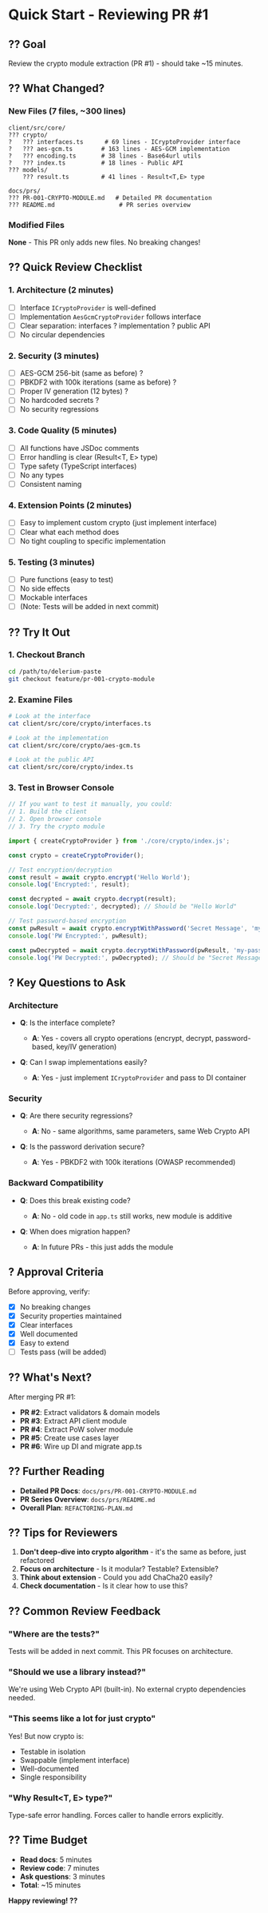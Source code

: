 # Quick Start - Reviewing PR #1

## ?? Goal
Review the crypto module extraction (PR #1) - should take ~15 minutes.

## ?? What Changed?

### New Files (7 files, ~300 lines)
```
client/src/core/
??? crypto/
?   ??? interfaces.ts      # 69 lines - ICryptoProvider interface
?   ??? aes-gcm.ts        # 163 lines - AES-GCM implementation
?   ??? encoding.ts       # 38 lines - Base64url utils
?   ??? index.ts          # 18 lines - Public API
??? models/
    ??? result.ts         # 41 lines - Result<T,E> type

docs/prs/
??? PR-001-CRYPTO-MODULE.md   # Detailed PR documentation
??? README.md                  # PR series overview
```

### Modified Files
**None** - This PR only adds new files. No breaking changes!

## ?? Quick Review Checklist

### 1. Architecture (2 minutes)
- [ ] Interface `ICryptoProvider` is well-defined
- [ ] Implementation `AesGcmCryptoProvider` follows interface
- [ ] Clear separation: interfaces ? implementation ? public API
- [ ] No circular dependencies

### 2. Security (3 minutes)
- [ ] AES-GCM 256-bit (same as before) ?
- [ ] PBKDF2 with 100k iterations (same as before) ?
- [ ] Proper IV generation (12 bytes) ?
- [ ] No hardcoded secrets ?
- [ ] No security regressions

### 3. Code Quality (5 minutes)
- [ ] All functions have JSDoc comments
- [ ] Error handling is clear (Result<T, E> type)
- [ ] Type safety (TypeScript interfaces)
- [ ] No any types
- [ ] Consistent naming

### 4. Extension Points (2 minutes)
- [ ] Easy to implement custom crypto (just implement interface)
- [ ] Clear what each method does
- [ ] No tight coupling to specific implementation

### 5. Testing (3 minutes)
- [ ] Pure functions (easy to test)
- [ ] No side effects
- [ ] Mockable interfaces
- [ ] (Note: Tests will be added in next commit)

## ?? Try It Out

### 1. Checkout Branch
```bash
cd /path/to/delerium-paste
git checkout feature/pr-001-crypto-module
```

### 2. Examine Files
```bash
# Look at the interface
cat client/src/core/crypto/interfaces.ts

# Look at the implementation
cat client/src/core/crypto/aes-gcm.ts

# Look at the public API
cat client/src/core/crypto/index.ts
```

### 3. Test in Browser Console
```typescript
// If you want to test it manually, you could:
// 1. Build the client
// 2. Open browser console
// 3. Try the crypto module

import { createCryptoProvider } from './core/crypto/index.js';

const crypto = createCryptoProvider();

// Test encryption/decryption
const result = await crypto.encrypt('Hello World');
console.log('Encrypted:', result);

const decrypted = await crypto.decrypt(result);
console.log('Decrypted:', decrypted); // Should be "Hello World"

// Test password-based encryption
const pwResult = await crypto.encryptWithPassword('Secret Message', 'my-password');
console.log('PW Encrypted:', pwResult);

const pwDecrypted = await crypto.decryptWithPassword(pwResult, 'my-password');
console.log('PW Decrypted:', pwDecrypted); // Should be "Secret Message"
```

## ? Key Questions to Ask

### Architecture
- **Q**: Is the interface complete?
  - **A**: Yes - covers all crypto operations (encrypt, decrypt, password-based, key/IV generation)

- **Q**: Can I swap implementations easily?
  - **A**: Yes - just implement `ICryptoProvider` and pass to DI container

### Security
- **Q**: Are there security regressions?
  - **A**: No - same algorithms, same parameters, same Web Crypto API

- **Q**: Is the password derivation secure?
  - **A**: Yes - PBKDF2 with 100k iterations (OWASP recommended)

### Backward Compatibility
- **Q**: Does this break existing code?
  - **A**: No - old code in `app.ts` still works, new module is additive

- **Q**: When does migration happen?
  - **A**: In future PRs - this just adds the module

## ? Approval Criteria

Before approving, verify:
- [x] No breaking changes
- [x] Security properties maintained
- [x] Clear interfaces
- [x] Well documented
- [x] Easy to extend
- [ ] Tests pass (will be added)

## ?? What's Next?

After merging PR #1:
- **PR #2**: Extract validators & domain models
- **PR #3**: Extract API client module
- **PR #4**: Extract PoW solver module
- **PR #5**: Create use cases layer
- **PR #6**: Wire up DI and migrate app.ts

## ?? Further Reading

- **Detailed PR Docs**: `docs/prs/PR-001-CRYPTO-MODULE.md`
- **PR Series Overview**: `docs/prs/README.md`
- **Overall Plan**: `REFACTORING-PLAN.md`

## ?? Tips for Reviewers

1. **Don't deep-dive into crypto algorithm** - it's the same as before, just refactored
2. **Focus on architecture** - Is it modular? Testable? Extensible?
3. **Think about extension** - Could you add ChaCha20 easily?
4. **Check documentation** - Is it clear how to use this?

## ?? Common Review Feedback

### "Where are the tests?"
Tests will be added in next commit. This PR focuses on architecture.

### "Should we use a library instead?"
We're using Web Crypto API (built-in). No external crypto dependencies needed.

### "This seems like a lot for just crypto"
Yes! But now crypto is:
- Testable in isolation
- Swappable (implement interface)
- Well-documented
- Single responsibility

### "Why Result<T, E> type?"
Type-safe error handling. Forces caller to handle errors explicitly.

## ?? Time Budget

- **Read docs**: 5 minutes
- **Review code**: 7 minutes
- **Ask questions**: 3 minutes
- **Total**: ~15 minutes

**Happy reviewing! ??**
